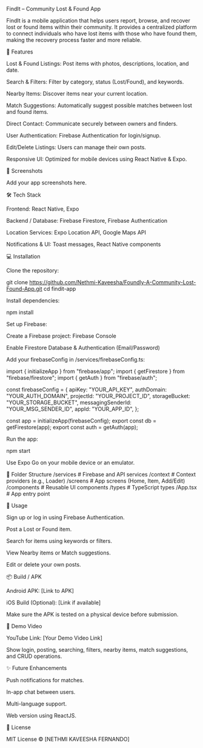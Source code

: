 FindIt – Community Lost & Found App

FindIt is a mobile application that helps users report, browse, and recover lost or found items within their community. It provides a centralized platform to connect individuals who have lost items with those who have found them, making the recovery process faster and more reliable.

🚀 Features

Lost & Found Listings: Post items with photos, descriptions, location, and date.

Search & Filters: Filter by category, status (Lost/Found), and keywords.

Nearby Items: Discover items near your current location.

Match Suggestions: Automatically suggest possible matches between lost and found items.

Direct Contact: Communicate securely between owners and finders.

User Authentication: Firebase Authentication for login/signup.

Edit/Delete Listings: Users can manage their own posts.

Responsive UI: Optimized for mobile devices using React Native & Expo.

📸 Screenshots

Add your app screenshots here.






🛠 Tech Stack

Frontend: React Native, Expo

Backend / Database: Firebase Firestore, Firebase Authentication

Location Services: Expo Location API, Google Maps API

Notifications & UI: Toast messages, React Native components

💻 Installation

Clone the repository:

git clone https://github.com/Nethmi-Kaveesha/Foundly-A-Community-Lost-Found-App.git
cd findit-app


Install dependencies:

npm install


Set up Firebase:

Create a Firebase project: Firebase Console

Enable Firestore Database & Authentication (Email/Password)

Add your firebaseConfig in /services/firebaseConfig.ts:

import { initializeApp } from "firebase/app";
import { getFirestore } from "firebase/firestore";
import { getAuth } from "firebase/auth";

const firebaseConfig = {
  apiKey: "YOUR_API_KEY",
  authDomain: "YOUR_AUTH_DOMAIN",
  projectId: "YOUR_PROJECT_ID",
  storageBucket: "YOUR_STORAGE_BUCKET",
  messagingSenderId: "YOUR_MSG_SENDER_ID",
  appId: "YOUR_APP_ID",
};

const app = initializeApp(firebaseConfig);
export const db = getFirestore(app);
export const auth = getAuth(app);


Run the app:

npm start


Use Expo Go on your mobile device or an emulator.

📂 Folder Structure
/services          # Firebase and API services
/context           # Context providers (e.g., Loader)
/screens           # App screens (Home, Item, Add/Edit)
/components        # Reusable UI components
/types             # TypeScript types
/App.tsx           # App entry point

📝 Usage

Sign up or log in using Firebase Authentication.

Post a Lost or Found item.

Search for items using keywords or filters.

View Nearby items or Match suggestions.

Edit or delete your own posts.

📦 Build / APK

Android APK: [Link to APK]

iOS Build (Optional): [Link if available]

Make sure the APK is tested on a physical device before submission.

🎥 Demo Video

YouTube Link: [Your Demo Video Link]

Show login, posting, searching, filters, nearby items, match suggestions, and CRUD operations.

✨ Future Enhancements

Push notifications for matches.

In-app chat between users.

Multi-language support.

Web version using ReactJS.

📄 License

MIT License © [NETHMI KAVEESHA FERNANDO]

